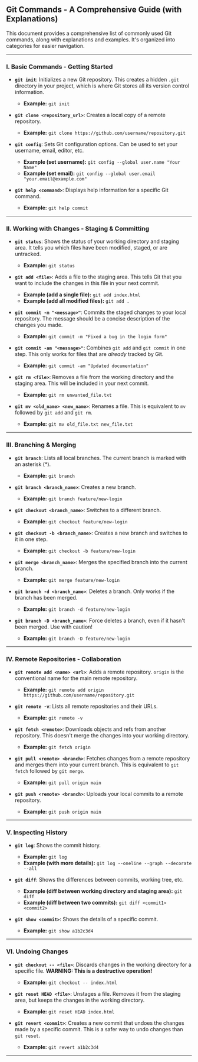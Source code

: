 ## Git Commands - A Comprehensive Guide (with Explanations)

This document provides a comprehensive list of commonly used Git commands, along with explanations and examples. It's organized into categories for easier navigation.

---

### I. Basic Commands - Getting Started

* **`git init`**: Initializes a new Git repository. This creates a hidden `.git` directory in your project, which is where Git stores all its version control information.
    * **Example:** `git init`

* **`git clone <repository_url>`**: Creates a local copy of a remote repository.
    * **Example:** `git clone https://github.com/username/repository.git`

* **`git config`**: Sets Git configuration options. Can be used to set your username, email, editor, etc.
    * **Example (set username):** `git config --global user.name "Your Name"`
    * **Example (set email):** `git config --global user.email "your.email@example.com"`

* **`git help <command>`**: Displays help information for a specific Git command.
    * **Example:** `git help commit`

---

### II. Working with Changes - Staging & Committing

* **`git status`**: Shows the status of your working directory and staging area. It tells you which files have been modified, staged, or are untracked.
    * **Example:** `git status`

* **`git add <file>`**: Adds a file to the staging area. This tells Git that you want to include the changes in this file in your next commit.
    * **Example (add a single file):** `git add index.html`
    * **Example (add all modified files):** `git add .`

* **`git commit -m "<message>"`**: Commits the staged changes to your local repository. The message should be a concise description of the changes you made.
    * **Example:** `git commit -m "Fixed a bug in the login form"`

* **`git commit -am "<message>"`**: Combines `git add` and `git commit` in one step. This only works for files that are *already* tracked by Git.
    * **Example:** `git commit -am "Updated documentation"`

* **`git rm <file>`**: Removes a file from the working directory and the staging area. This will be included in your next commit.
    * **Example:** `git rm unwanted_file.txt`

* **`git mv <old_name> <new_name>`**: Renames a file. This is equivalent to `mv` followed by `git add` and `git rm`.
    * **Example:** `git mv old_file.txt new_file.txt`

---

### III. Branching & Merging

* **`git branch`**: Lists all local branches. The current branch is marked with an asterisk (*).
    * **Example:** `git branch`

* **`git branch <branch_name>`**: Creates a new branch.
    * **Example:** `git branch feature/new-login`

* **`git checkout <branch_name>`**: Switches to a different branch.
    * **Example:** `git checkout feature/new-login`

* **`git checkout -b <branch_name>`**: Creates a new branch and switches to it in one step.
    * **Example:** `git checkout -b feature/new-login`

* **`git merge <branch_name>`**: Merges the specified branch into the current branch.
    * **Example:** `git merge feature/new-login`

* **`git branch -d <branch_name>`**: Deletes a branch. Only works if the branch has been merged.
    * **Example:** `git branch -d feature/new-login`

* **`git branch -D <branch_name>`**: Force deletes a branch, even if it hasn't been merged. Use with caution!
    * **Example:** `git branch -D feature/new-login`

---

### IV. Remote Repositories - Collaboration

* **`git remote add <name> <url>`**: Adds a remote repository. `origin` is the conventional name for the main remote repository.
    * **Example:** `git remote add origin https://github.com/username/repository.git`

* **`git remote -v`**: Lists all remote repositories and their URLs.
    * **Example:** `git remote -v`

* **`git fetch <remote>`**: Downloads objects and refs from another repository. This doesn't merge the changes into your working directory.
    * **Example:** `git fetch origin`

* **`git pull <remote> <branch>`**: Fetches changes from a remote repository and merges them into your current branch. This is equivalent to `git fetch` followed by `git merge`.
    * **Example:** `git pull origin main`

* **`git push <remote> <branch>`**: Uploads your local commits to a remote repository.
    * **Example:** `git push origin main`

---

### V. Inspecting History

* **`git log`**: Shows the commit history.
    * **Example:** `git log`
    * **Example (with more details):** `git log --oneline --graph --decorate --all`

* **`git diff`**: Shows the differences between commits, working tree, etc.
    * **Example (diff between working directory and staging area):** `git diff`
    * **Example (diff between two commits):** `git diff <commit1> <commit2>`

* **`git show <commit>`**: Shows the details of a specific commit.
    * **Example:** `git show a1b2c3d4`

---

### VI. Undoing Changes

* **`git checkout -- <file>`**: Discards changes in the working directory for a specific file.  **WARNING: This is a destructive operation!**
    * **Example:** `git checkout -- index.html`

* **`git reset HEAD <file>`**: Unstages a file.  Removes it from the staging area, but keeps the changes in the working directory.
    * **Example:** `git reset HEAD index.html`

* **`git revert <commit>`**: Creates a new commit that undoes the changes made by a specific commit.  This is a safer way to undo changes than `git reset`.
    * **Example:** `git revert a1b2c3d4`

---